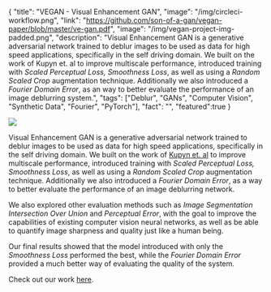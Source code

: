 {
  "title": "VEGAN - Visual Enhancement GAN",
  "image": "/img/circleci-workflow.png",
  "link": "https://github.com/son-of-a-gan/vegan-paper/blob/master/ve-gan.pdf",
  "image": "/img/vegan-project-img-padded.png",
  "description": "Visual Enhancement GAN is a generative adversarial network trained to deblur images to be used as data for high speed applications, specifically in the self driving domain. We built on the work of Kupyn et. al to improve multiscale performance, introduced training with <em>Scaled Perceptual Loss, Smoothness Loss</em>, as well as using a <em>Random Scaled Crop</em> augmentation technique. Additionally we also introduced a <em>Fourier Domain Error</em>, as an way to better evaluate the performance of an image deblurring system.",
  "tags": ["Deblur", "GANs", "Computer Vision", "Synthetic Data", "Fourier", "PyTorch"],
  "fact": "",
  "featured":true
}

![](/img/vegan-project-img.png)

Visual Enhancement GAN is a generative adversarial network trained to deblur images to be used as data for high speed applications, specifically in the self driving domain. We built on the work of [Kupyn et. al](https://github.com/KupynOrest/DeblurGAN) to improve multiscale performance, introduced training with <em>Scaled Perceptual Loss, Smoothness Loss</em>, as well as using a <em>Random Scaled Crop</em> augmentation technique. Additionally we also introduced a <em>Fourier Domain Error</em>, as a way to better evaluate the performance of an image deblurring network. 

We also explored other evaluation methods such as <em>Image Segmentation Intersection Over Union</em> and <em>Perceptual Error</em>, with the goal to improve the capabilities of existing computer vision neural networks, as well as be able to quantify image sharpness and quality just like a human being.

Our final results showed that the model introduced with only the <em>Smoothness Loss</em> performed the best, while the <em>Fourier Domain Error</em> provided a much better way of evaluating the quality of the system. 

Check out our work [here](https://github.com/son-of-a-gan/vegan-paper/blob/master/ve-gan.pdf).
